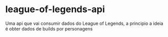 # league-of-legends-api
Uma api que vai consumir dados do League of Legends, a principio a ideia é obter dados de builds por personagens
